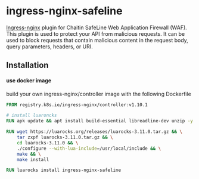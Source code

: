 # ingress-nginx-safeline

[Ingress-nginx](https://kubernetes.github.io/ingress-nginx/) plugin for Chaitin SafeLine Web Application Firewall (WAF). This plugin is used to protect your API from malicious requests. It can be used to block requests that contain malicious content in the request body, query parameters, headers, or URI.

## Installation

#### use docker image

build your own ingress-nginx/controller image with the following Dockerfile
```dockerfile
FROM registry.k8s.io/ingress-nginx/controller:v1.10.1

# install luaroncks
RUN apk update && apt install build-essential libreadline-dev unzip -y

RUN wget https://luarocks.org/releases/luarocks-3.11.0.tar.gz && \
    tar zxpf luarocks-3.11.0.tar.gz && \
    cd luarocks-3.11.0 && \
    ./configure --with-lua-include=/usr/local/include && \
    make && \
    make install

RUN luarocks install ingress-nginx-safeline
```